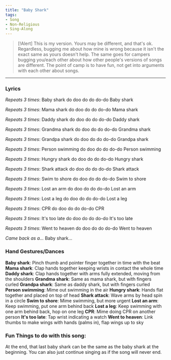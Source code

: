 ```yaml
---
title: "Baby Shark"
tags:
- Song
- Non-Religious
- Sing-Along
---
```


>[!Alert]
> This is my version. Yours may be different, and that's ok. Regardless, bugging me about how mine is wrong because it isn't the exact same as yours doesn't help. The same goes for campers bugging you/each other about how other people's versions of songs are different. The point of camp is to have fun, not get into arguments with each other about songs. 

---

### Lyrics

*Repeats 3 times*: Baby shark do doo do do do-do
Baby shark

*Repeats 3 times*: Mama shark do doo do do do-do
Mama shark

*Repeats 3 times*: Daddy shark do doo do do do-do
Daddy shark

*Repeats 3 times*: Grandma shark do doo do do do-do 
Grandma shark

*Repeats 3 times*: Grandpa shark do doo do do do-do 
Grandpa shark

*Repeats 3 times*: Person swimming do doo do do do-do 
Person swimming

*Repeats 3 times*: Hungry shark do doo do do do-do 
Hungry shark

*Repeats 3 times*: Shark attack do doo do do do-do 
Shark attack

*Repeats 3 times*: Swim to shore do doo do do do-do 
Swim to shore

*Repeats 3 times*: Lost an arm do doo do do do-do 
Lost an arm

*Repeats 3 times*: Lost a leg do doo do do do-do 
Lost a leg 

*Repeats 3 times*: CPR do doo do do do-do 
CPR

*Repeats 3 times*: It's too late do doo do do do-do 
It's too late

*Repeats 3 times*: Went to heaven do doo do do do-do 
Went to heaven

*Came back as a...* Baby shark...

### Hand Gestures/Dances

**Baby shark**: Pinch thumb and pointer finger together in time with the beat
**Mama shark**: Clap hands together keeping wrists in contact the whole time
**Daddy shark**: Clap hands together with arms fully extended, moving from the shoulders
**Grandma shark**: Same as mama shark, but with fingers curled
**Grandpa shark**: Same as daddy shark, but with fingers curled
**Person swimming**: Mime out swimming in the air
**Hungry shark**: Hands flat together and placed on top of head
**Shark attack**: Wave arms by head spin in a circle
**Swim to shore**: Mime swimming, but more urgent
**Lost an arm**: Keep swimming, put one arm behind back
**Lost a leg**: Keep swimming with one arm behind back, hop on one leg
**CPR**: Mime doing CPR on another person
**It's too late**: Tap wrist indicating a watch
**Went to heaven**: Link thumbs to make wings with hands (palms in), flap wings up to sky

### Fun Things to do with this song:

At the end, that last baby shark can be the same as the baby shark at the beginning. You can also just continue singing as if the song will never end. 